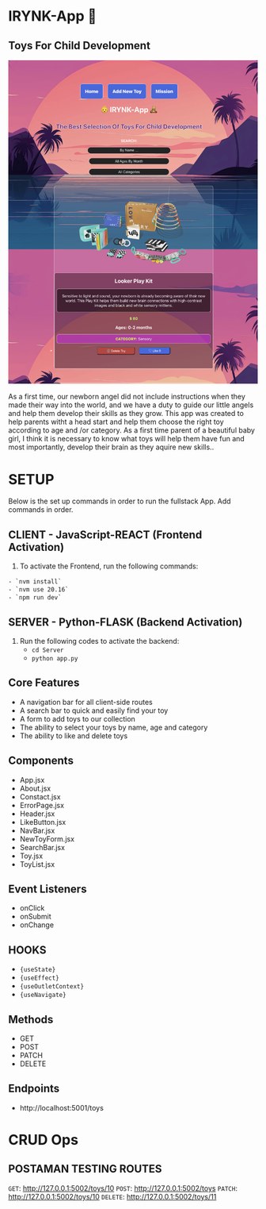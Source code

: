 # IRYNK-App 🍼
## Toys For Child Development

![Alt text](./Client/public/images/IRYNK-App.png)

As a first time, our newborn angel did not include instructions when they made their way into the world, and we have a duty to guide our little angels and help them develop their skills as they grow. This app was created to help parents witht a head start and help them choose the right toy according to age and /or category. As a first time parent of a beautiful baby girl, I think it is necessary to know what toys will help them have fun and most importantly, develop their brain as they aquire new skills..
# SETUP
Below is the set up commands in order to run the fullstack App. Add commands in order.

## CLIENT - JavaScript-REACT (Frontend Activation)

1. To activate the Frontend, run the following commands:
<!-- 1. Run json server in your terminal:
    - `cd Client`
    - `npm run server`
2. Add a new terminal window and run this command to open the project in the browser -->
    - `nvm install`
    - `nvm use 20.16`
    - `npm run dev`

## SERVER - Python-FLASK (Backend Activation)
1. Run the following codes to activate the backend:
    - `cd Server`
    - `python app.py`

## Core Features
- A navigation bar for all client-side routes
- A search bar to quick and easily find your toy
- A form to add toys to our collection 
- The ability to select your toys by name, age and category
- The ability to like and delete toys


## Components
- App.jsx
- About.jsx
- Constact.jsx
- ErrorPage.jsx
- Header.jsx
- LikeButton.jsx
- NavBar.jsx
- NewToyForm.jsx
- SearchBar.jsx
- Toy.jsx
- ToyList.jsx

## Event Listeners
- onClick
- onSubmit
- onChange

## HOOKS
- `{useState}`
- `{useEffect}`
- `{useOutletContext}`
- `{useNavigate}`

## Methods 
- GET
- POST
- PATCH
- DELETE

## Endpoints
- http://localhost:5001/toys

# CRUD Ops
## POSTAMAN TESTING ROUTES 
`GET`: http://127.0.0.1:5002/toys/10
`POST`: http://127.0.0.1:5002/toys
`PATCH`: http://127.0.0.1:5002/toys/10
`DELETE`: http://127.0.0.1:5002/toys/11